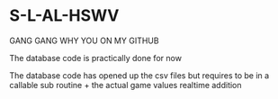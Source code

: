 # S-L-AL-HSWV
GANG GANG WHY YOU ON MY GITHUB

The database code is practically done for now

The database code has opened up the csv files but requires to be in a callable sub routine + the actual game values realtime addition
